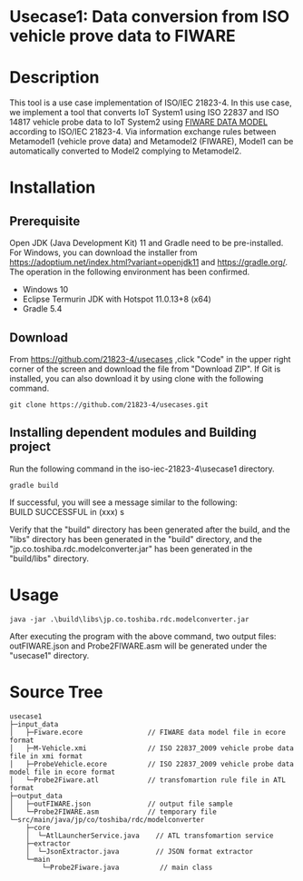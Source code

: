 # Usecase1: Data conversion from ISO vehicle prove data to FIWARE

# Description
This tool is a use case implementation of ISO/IEC 21823-4. 
In this use case, we implement a tool that converts IoT System1 using ISO 22837 
and ISO 14817 vehicle probe data to IoT System2 using [FIWARE DATA MODEL](https://fiware-datamodels.readthedocs.io/en/latest/howto/index.html) according to ISO/IEC 21823-4.
Via information exchange rules between Metamodel1 (vehicle prove data) and Metamodel2 (FIWARE),
Model1 can be automatically converted to Model2 complying to Metamodel2. 

# Installation
## Prerequisite
Open JDK (Java Development Kit) 11 and Gradle need to be pre-installed. 
For Windows, you can download the installer from https://adoptium.net/index.html?variant=openjdk11 and https://gradle.org/.
The operation in the following environment has been confirmed.
- Windows 10
- Eclipse Termurin JDK with Hotspot 11.0.13+8 (x64)
- Gradle 5.4

## Download
From https://github.com/21823-4/usecases ,click "Code" in the upper right corner of the screen and download the file from "Download ZIP".
If Git is installed, you can also download it by using clone with the following command.

```
git clone https://github.com/21823-4/usecases.git
```

## Installing dependent modules and Building project
Run the following command in the iso-iec-21823-4\usecase1 directory.
```
gradle build
```

If successful, you will see a message similar to the following:<br>
BUILD SUCCESSFUL in (xxx) s

Verify that the "build" directory has been generated after the build, and the "libs" directory has been generated in the "build" directory,
and the "jp.co.toshiba.rdc.modelconverter.jar" has been generated in the "build/libs" directory.

# Usage
```
java -jar .\build\libs\jp.co.toshiba.rdc.modelconverter.jar
```

After executing the program with the above command, two output files: outFIWARE.json and Probe2FIWARE.asm will be generated under the "usecase1" directory. 

# Source Tree

```
usecase1
├─input_data
│   ├─Fiware.ecore                // FIWARE data model file in ecore format
│   ├─M-Vehicle.xmi               // ISO 22837_2009 vehicle probe data file in xmi format
│   ├─ProbeVehicle.ecore          // ISO 22837_2009 vehicle probe data model file in ecore format
│   └─Probe2Fiware.atl            // transfomartion rule file in ATL format
├─output_data
│   ├─outFIWARE.json              // output file sample
│   └─Probe2FIWARE.asm            // temporary file 
└─src/main/java/jp/co/toshiba/rdc/modelconverter
    ├─core
    │  └─AtlLauncherService.java    // ATL transfomartion service
    ├─extractor
    │  └─JsonExtractor.java         // JSON format extractor
    └─main
        └─Probe2Fiware.java          // main class

```

